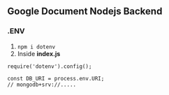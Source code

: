 ## Google Document Nodejs Backend

### .ENV 
1. ```npm i dotenv```
2. Inside **index.js**
```
require('dotenv').config();

const DB_URI = process.env.URI;
// mongodb+srv://.....
```